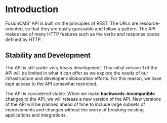# Introduction

FusionCMS' API is built on the principles of REST. The URLs are resource-oriented, so that they are easily guessable and follow a pattern. The API makes use of many HTTP features such as the verbs and response codes defined by HTTP.

## Stability and Development
The API is still under very heavy development. This initial version 1 of the API will be limited in what it can offer as we explore the needs of our infrastructure and developer collaboration efforts. For this reason, we have kept access to the API somewhat restricted.

The API is considered stable. When we make **backwards-incompatible** changes to the API, we will release a new version of the API. New versions of the API will be planned ahead of time to include large subsets of improvements and changes without the worry of breaking existing applications and integrations.
